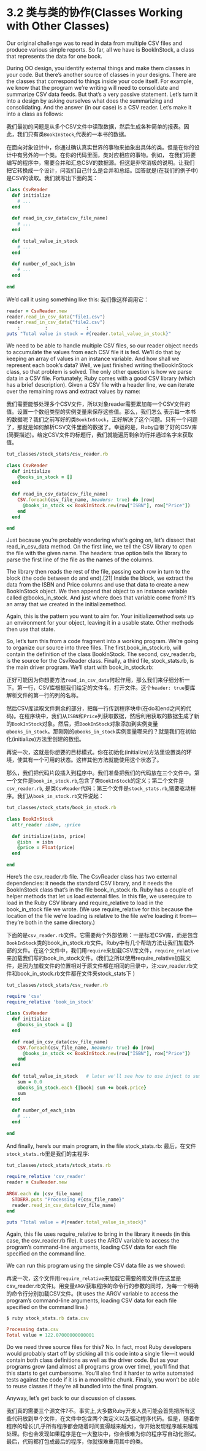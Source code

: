 3.2 类与类的协作(Classes Working with Other Classes)
====

Our original challenge was to read in data from multiple CSV files and produce various simple reports. So far, all we have is ​BookInStock​, a class that represents the data for one book.

During OO design, you identify external things and make them classes in your code. But there’s another source of classes in your designs. There are the classes that correspond to things inside your code itself. For example, we know that the program we’re writing will need to consolidate and summarize CSV data feeds. But that’s a very passive statement. Let’s turn it into a design by asking ourselves ​what​ does the summarizing and consolidating. And the answer (in our case) is a ​CSV reader​. Let’s make it into a class as follows:

我们最初的问题是从多个CSV文件中读取数据，然后生成各种简单的报表。因此，我们只有类`BookInStock​`,代表的一本书的数据。

在面向对象设计中，你通过确认真实世界的事物来抽象出具体的类。但是在你的设计中有另外的一个类。在你的代码里面，类对应相应的事物。例如，
在我们将要编写的程序中，需要合并和汇总CSV的数据源。但这是非常消极的说明。让我们把它转换成一个设计，问我们自己什么是合并和总结。回答就是(在我们的例子中)是CSV的读取。我们就写出下面的类：

```ruby 	
​class​ CsvReader​ 	
  ​def​ initialize​ 	
    ​# ...​​ 	
  ​end​
  
  ​def​ read_in_csv_data(csv_file_name)​ 	
    ​# ...​​ 	
  ​end​​ 	
​ 	
  ​def​ total_value_in_stock​ 	
    ​# ...​​ 	
  ​end​​ 	
​ 	
  ​def​ number_of_each_isbn​ 	
    ​# ...​​ 	
  ​end​
​ 	
​end​
```
We’d call it using something like this:
我们像这样调用它：
```ruby
reader = CsvReader.new​ 	
reader.read_in_csv_data(​"file1.csv"​)​ 	
reader.read_in_csv_data(​"file2.csv"​)​ 	
    :         :              :​ 	
puts ​"Total value in stock = ​#{reader.total_value_in_stock}​"​
```
We need to be able to handle multiple CSV files, so our ​reader​ object needs to accumulate the values from each CSV file it is fed. We’ll do that by keeping an array of values in an instance variable. And how shall we represent each book’s data? Well, we just finished writing the ​BookInStock​ class, so that problem is solved. The only other question is how we parse data in a CSV file. Fortunately, Ruby comes with a good CSV library (which has a brief description). Given a CSV file with a header line, we can iterate over the remaining rows and extract values by name:

我们需要能够处理多个CSV文件，所以对象reader需要累加每一个CSV文件的值。设置一个数组类型的实例变量来保存这些值。那么，我们怎么
表示每一本书的数据呢？我们之前写好的类`​BookInStock​`，正好解决了这个问题。只有一个问题了，那就是如何解析CSV文件里面的数据了。幸运的是，Ruby自带了好的CSV库(简要描述)。给定CSV文件的标题行，我们就能遍历剩余的行并通过名字来获取值。
```ruby
tut_classes/stock_stats/csv_reader.rb
​ 	
​class​ CsvReader​ 	
  ​def​ initialize​ 	
    @books_in_stock = []​ 	
  ​end​
​ 	
  ​def​ read_in_csv_data(csv_file_name)​ 	
    CSV.foreach(csv_file_name, headers: true) ​do​ |row|​ 	
      @books_in_stock << BookInStock.new(row[​"ISBN"​], row[​"Price"​])​ 	
    ​end​​ 	
  ​end​
  
​end​
```
Just because you’re probably wondering what’s going on, let’s dissect that ​read_in_csv_data​ method. On the first line, we tell the CSV library to open the file with the given name. The ​headers: true​ option tells the library to parse the first line of the file as the names of the columns.

The library then reads the rest of the file, passing each row in turn to the block (the code between ​do​ and ​end​).[21] Inside the block, we extract the data from the ISBN and Price columns and use that data to create a new ​BookInStock​ object. We then append that object to an instance variable called ​@books_in_stock​. And just where does that variable come from? It’s an array that we created in the ​initialize​ method.

Again, this is the pattern you want to aim for. Your ​initialize​ method sets up an environment for your object, leaving it in a usable state. Other methods then use that state.

So, let’s turn this from a code fragment into a working program. We’re going to organize our source into three files. The first, ​book_in_stock.rb​, will contain the definition of the class ​BookInStock​. The second, ​csv_reader.rb​, is the source for the ​CsvReader​ class. Finally, a third file, ​stock_stats.rb​, is the main driver program. We’ll start with ​book_in_stock.rb​:

正好可能因为你想要方法`read_in_csv_data​`何起作用，那么我们来仔细分析一下。第一行，CSV库根据我们给定的文件名，打开文件。这个`header: true`要库解析文件的第一行的列的名称。

然后CSV库读取文件剩余的部分，把每一行传到程序块中(在do和end之间的代码)。在程序块中，我们从`ISBN`和`Price`列获取数据，然后利用获取的数据生成了新的`​BookInStock​`对象。然后，把`​BookInStock​`对象添加到实例变量`@books_in_stock`。那刚刚的`@books_in_stock`实例变量哪来的？就是我们在初始化(​initialize​)方法里创建的数组。

再说一次，这就是你想要的目标模式。你在初始化(​initialize​)方法里设置类的环境，使其有一个可用的状态。这样其他方法就能使用这个状态了。
 
那么，我们把代码片段插入到程序中。我们准备把我们的代码放在三个文件中。第一个文件是`book_in_stock.rb​`,包含了类`BookInStock`的定义；第二个文件是`csv_reader.rb​`, 是类`CsvReader`代码；第三个文件是`stock_stats.rb​`,猪要驱动程序。我们从`book_in_stock.rb​`文件说起：
```ruby
tut_classes/stock_stats/book_in_stock.rb
​ 	
​class​ BookInStock​ 	
  attr_reader :isbn, :price 	
​ 	
  ​def​ initialize(isbn, price)​ 	
    @isbn  = isbn​ 	
    @price = Float(price)​ 	
  ​end​
​ 	
​end​
```
Here’s the ​csv_reader.rb​ file. The ​CsvReader​ class has two external dependencies: it needs the standard CSV library, and it needs the ​BookInStock​ class that’s in the file ​book_in_stock.rb​. Ruby has a couple of helper methods that let us load external files. In this file, we use ​require​ to load in the Ruby CSV library and ​require_relative​ to load in the ​book_in_stock​ file we wrote. (We use ​require_relative​ for this because the location of the file we’re loading is relative to the file we’re loading it from—they’re both in the same directory.)

下面的是`csv_reader.rb​`文件。它需要两个外部依赖：一是标准CSV库，而是包含`BookInStock​`类的book_in_stock.rb​文件。Ruby中有几个帮助方法让我们加载外部的文件。在这个文件中，我们用`require`来加载CSV库文件，`require_relative`来加载我们写的book_in_stock​文件。(我们之所以使用require_relative加载文件，是因为加载文件的位置相对于原文件都在相同的目录中，注:csv_reader.rb文件和book_in_stock.rb文件都在文件夹stock_stats下 )
```ruby
tut_classes/stock_stats/csv_reader.rb

require ​'csv'​ 	
require_relative ​'book_in_stock'​
​ 	
​class​ CsvReader​ 	
  ​def​ initialize​ 	
    @books_in_stock = []​ 	
  ​end​
​ 	
  ​def​ read_in_csv_data(csv_file_name)​ 	
    CSV.foreach(csv_file_name, headers: true) ​do​ |row|​ 	
      @books_in_stock << BookInStock.new(row[​"ISBN"​], row[​"Price"​])​ 	
    ​end​​ 	
  ​end​
​ 	
  ​def​ total_value_in_stock   ​# later we'll see how to use inject to sum a collection​​ 	
    sum = 0.0​ 	
    @books_in_stock.each {|book| sum += book.price}​ 	
    sum​ 	
  ​end​​ 	
​ 	
  ​def​ number_of_each_isbn​ 	
    ​# ...​​ 	
  ​end​
​ 	
​end​
```
And finally, here’s our main program, in the file ​stock_stats.rb​:
最后，在文件`stock_stats.rb​`里是我们的主程序:
```ruby
tut_classes/stock_stats/stock_stats.rb
​ 	
require_relative ​'csv_reader'​​ 	
reader = CsvReader.new​ 	
​ 	
ARGV.each ​do​ |csv_file_name|​ 	
  STDERR.puts ​"Processing ​#{csv_file_name}​"​​ 	
  reader.read_in_csv_data(csv_file_name)​ 	
​end​
​ 	
puts ​"Total value = ​#{reader.total_value_in_stock}​"​
```
Again, this file uses ​require_relative​ to bring in the library it needs (in this case, the ​csv_reader.rb​ file). It uses the ​ARGV​ variable to access the program’s command-line arguments, loading CSV data for each file specified on the command line.

We can run this program using the simple CSV data file as we showed:

再说一次，这个文件用`require_relative`来加载它需要的库文件(在这里是 csv_reader.rb文件)。用变量`ARGV`获取程序的命令行的参数的同时，为每一个明确的命令行分别加载CSV文件。(It uses the ​ARGV​ variable to access the program’s command-line arguments, loading CSV data for each file specified on the command line.)

```ruby
$ ​ruby stock_stats.rb data.csv​

Processing data.csv
Total value = 122.07000000000001
```
Do we need three source files for this? No. In fact, most Ruby developers would probably start off by sticking all this code into a single file—it would contain both class definitions as well as the driver code. But as your programs grow (and almost all programs grow over time), you’ll find that this starts to get cumbersome. You’ll also find it harder to write automated tests against the code if it is in a monolithic chunk. Finally, you won’t be able to reuse classes if they’re all bundled into the final program.

Anyway, let’s get back to our discussion of classes.

我们真的需要三个源文件?不。事实上,大多数Ruby开发人员可能会首先把所有这些代码放到单个文件，在文件中包含两个类定义以及驱动程序代码。但是，随着你程序的增长(几乎所有程序都会随着时间变得越来越大)，你开始发现程序越来越难处理。你也会发现如果程序是在一大整块中，你会很难为你的程序写自动化测试。最后，代码都打包成最后的程序，你就很难重用其中的类。